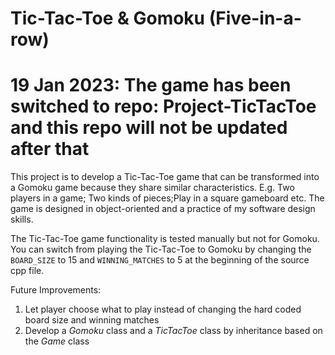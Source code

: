 # Tic-Tac-Toe & Gomoku (Five-in-a-row)
# 19 Jan 2023: The game has been switched to repo: Project-TicTacToe and this repo will not be updated after that
This project is to develop a Tic-Tac-Toe game that can be transformed into a Gomoku game because they share similar characteristics. E.g. Two players in a game; Two kinds of pieces;Play in a square gameboard etc. The game is designed in object-oriented and a practice of my software design skills.

The Tic-Tac-Toe game functionality is tested manually but not for Gomoku. You can switch from playing the Tic-Tac-Toe to Gomoku by changing the `BOARD_SIZE` to 15 and `WINNING_MATCHES` to 5 at the beginning of the source cpp file.

Future Improvements:
1. Let player choose what to play instead of changing the hard coded board size and winning matches
2. Develop a *Gomoku* class and a *TicTacToe* class by inheritance based on the *Game* class
